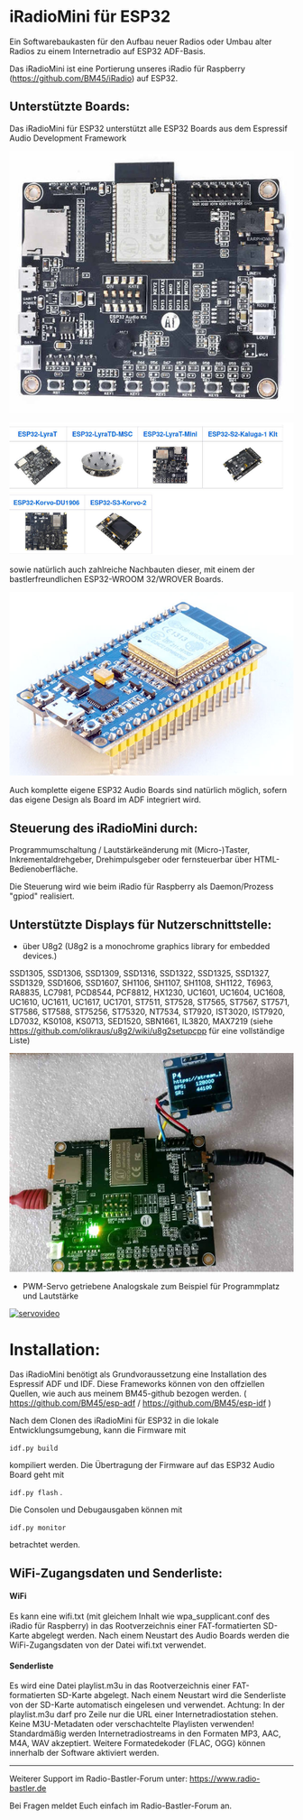 # iRadioMini für ESP32
Ein Softwarebaukasten für den Aufbau neuer Radios oder Umbau alter Radios zu einem Internetradio auf ESP32 ADF-Basis.

Das iRadioMini ist eine Portierung unseres iRadio für Raspberry (https://github.com/BM45/iRadio) auf ESP32. 

## Unterstützte Boards:

Das iRadioMini für ESP32 unterstützt alle ESP32 Boards aus dem Espressif Audio Development Framework

![adfboard1](https://github.com/BM45/iRadioMini/blob/master/pics4www/esp32-audiokit.jpg)

![adfboard2](https://github.com/BM45/iRadioMini/blob/master/pics4www/boards.jpg)

sowie natürlich auch zahlreiche Nachbauten dieser, mit einem der bastlerfreundlichen ESP32-WROOM 32/WROVER Boards.

![adfboard3](https://github.com/BM45/iRadioMini/blob/master/pics4www/ESP32.jpg)

Auch komplette eigene ESP32 Audio Boards sind natürlich möglich, sofern das eigene Design als Board im ADF integriert wird.

## Steuerung des iRadioMini durch:

Programmumschaltung / Lautstärkeänderung mit (Micro-)Taster, Inkrementaldrehgeber, Drehimpulsgeber oder fernsteuerbar über HTML-Bedienoberfläche. 

Die Steuerung wird wie beim iRadio für Raspberry als Daemon/Prozess "gpiod" realisiert.

## Unterstützte Displays für Nutzerschnittstelle:

- über U8g2 (U8g2 is a monochrome graphics library for embedded devices.)

 SSD1305, SSD1306, SSD1309, SSD1316, SSD1322, SSD1325, SSD1327, SSD1329, SSD1606, SSD1607, SH1106, SH1107, SH1108, SH1122, T6963, RA8835, LC7981, PCD8544, PCF8812, HX1230, UC1601, UC1604, UC1608, UC1610, UC1611, UC1617, UC1701, ST7511, ST7528, ST7565, ST7567, ST7571, ST7586, ST7588, ST75256, ST75320, NT7534, ST7920, IST3020, IST7920, LD7032, KS0108, KS0713, SED1520, SBN1661, IL3820, MAX7219 (siehe https://github.com/olikraus/u8g2/wiki/u8g2setupcpp für eine vollständige Liste)
 

![adisplay1](https://github.com/BM45/iRadioMini/blob/master/pics4www/display1.jpg)

- PWM-Servo getriebene Analogskale zum Beispiel für Programmplatz und Lautstärke

[![servovideo](http://img.youtube.com/vi/fL3GbyHzpOE/0.jpg)](http://www.youtube.com/watch?v=fL3GbyHzpOE "")

# Installation:

Das iRadioMini benötigt als Grundvoraussetzung eine Installation des Espressif ADF und IDF. Diese Frameworks können von den offziellen Quellen, wie auch aus meinem BM45-github bezogen werden. ( https://github.com/BM45/esp-adf / https://github.com/BM45/esp-idf )

Nach dem Clonen des iRadioMini für ESP32 in die lokale Entwicklungsumgebung, kann die Firmware mit 

`idf.py build` 

kompiliert werden. Die Übertragung der Firmware auf das ESP32 Audio Board geht mit


`idf.py flash` .

Die Consolen und Debugausgaben können mit 

`idf.py monitor` 

betrachtet werden.

## WiFi-Zugangsdaten und Senderliste:

#### WiFi 
Es kann eine wifi.txt (mit gleichem Inhalt wie wpa_supplicant.conf des iRadio für Raspberry)
in das Rootverzeichnis einer FAT-formatierten SD-Karte abgelegt werden. Nach einem Neustart des Audio Boards werden die WiFi-Zugangsdaten von der Datei wifi.txt verwendet.

#### Senderliste

Es wird eine Datei playlist.m3u in das Rootverzeichnis einer FAT-formatierten SD-Karte abgelegt. 
Nach einem Neustart wird die Senderliste von der SD-Karte automatisch eingelesen und verwendet.
Achtung: In der playlist.m3u darf pro Zeile nur die URL einer Internetradiostation stehen. Keine M3U-Metadaten oder verschachtelte Playlisten verwenden!
Standardmäßig werden Internetradiostreams in den Formaten MP3, AAC, M4A, WAV akzeptiert. 
Weitere Formatedekoder (FLAC, OGG) können innerhalb der Software aktiviert werden.

_____________________________________________________________________________________
Weiterer Support im Radio-Bastler-Forum unter: https://www.radio-bastler.de 

Bei Fragen meldet Euch einfach im Radio-Bastler-Forum an.
